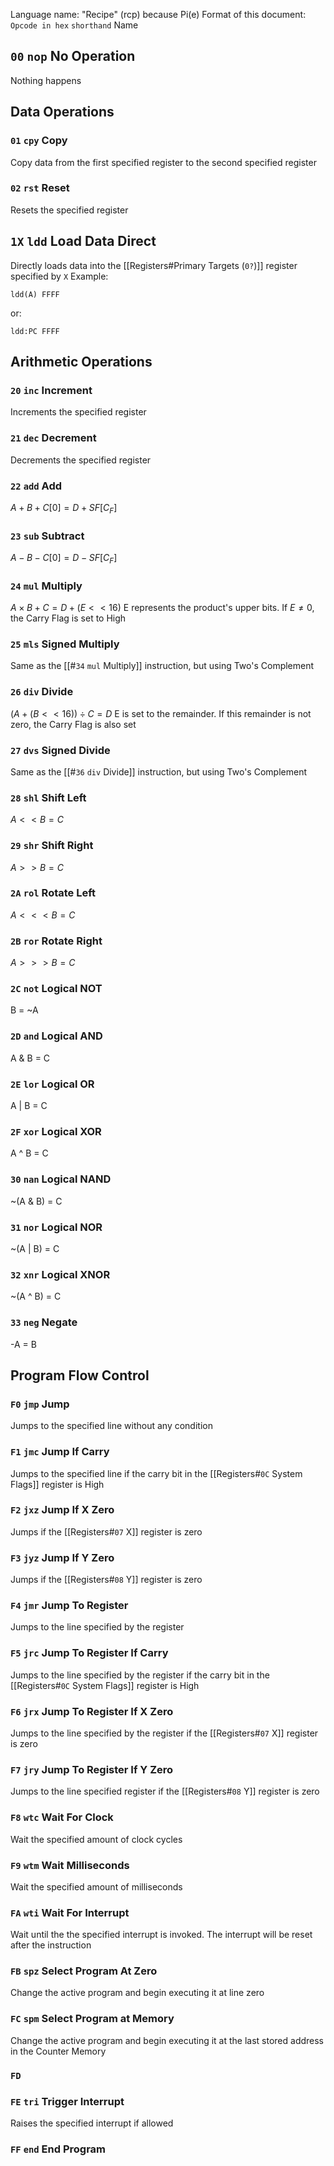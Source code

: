 Language name: "Recipe" (rcp) because Pi(e)
Format of this document: 
`Opcode in hex` `shorthand` Name
## `00` `nop` No Operation
Nothing happens
## Data Operations
### `01` `cpy` Copy
Copy data from the first specified register to the second specified register
### `02` `rst` Reset
Resets the specified register
## `1X` `ldd` Load Data Direct
Directly loads data into the [[Registers#Primary Targets (`0?`)]] register specified by `X`
Example:
```rcp
ldd(A) FFFF
```
or:
```rcp
ldd:PC FFFF
```
## Arithmetic Operations
### `20` `inc` Increment
Increments the specified register
### `21` `dec` Decrement
Decrements the specified register
### `22` `add` Add
$A + B + C[0] = D + SF[C_F]$
### `23` `sub` Subtract
$A - B - C[0] = D - SF[C_F]$
### `24` `mul` Multiply
$A \times B + C = D + (E << 16)$
E represents the product's upper bits. If $E \neq 0$, the Carry Flag is set to High
### `25` `mls` Signed Multiply
Same as the [[#`34` `mul` Multiply]] instruction, but using Two's Complement
### `26` `div` Divide
$(A + (B << 16)) \div C = D$
E is set to the remainder. If this remainder is not zero, the Carry Flag is also set
### `27` `dvs` Signed Divide
Same as the [[#`36` `div` Divide]] instruction, but using Two's Complement
### `28` `shl` Shift Left
$A << B = C$
### `29` `shr` Shift Right
$A >> B = C$
### `2A` `rol` Rotate Left
$A <<< B = C$
### `2B` `ror` Rotate Right
$A >>> B = C$
### `2C` `not` Logical NOT
B = ~A
### `2D` `and` Logical AND
A & B = C
### `2E` `lor` Logical OR
A | B = C
### `2F` `xor` Logical XOR
A ^ B = C
### `30` `nan` Logical NAND
~(A & B) = C
### `31` `nor` Logical NOR
~(A | B) = C
### `32` `xnr` Logical XNOR
~(A ^ B) = C
### `33` `neg` Negate
-A = B
## Program Flow Control
### `F0` `jmp` Jump
Jumps to the specified line without any condition
### `F1` `jmc` Jump If Carry
Jumps to the specified line if the carry bit in the [[Registers#`0C` System Flags]] register is High
### `F2` `jxz` Jump If X Zero
Jumps if the [[Registers#`07` X]] register is zero
### `F3` `jyz` Jump If Y Zero
Jumps if the [[Registers#`08` Y]] register is zero
### `F4` `jmr` Jump To Register
Jumps to the line specified by the register
### `F5` `jrc` Jump To Register If Carry
Jumps to the line specified by the register if the carry bit in the [[Registers#`0C` System Flags]] register is High
### `F6` `jrx` Jump To Register If X Zero
Jumps to the line specified by the register if the [[Registers#`07` X]] register is zero
### `F7` `jry` Jump To Register If Y Zero
Jumps to the line specified register if the [[Registers#`08` Y]] register is zero
### `F8` `wtc` Wait For Clock
Wait the specified amount of clock cycles
### `F9` `wtm` Wait Milliseconds
Wait the specified amount of milliseconds
### `FA` `wti` Wait For Interrupt
Wait until the the specified interrupt is invoked. The interrupt will be reset after the instruction
### `FB` `spz` Select Program At Zero
Change the active program and begin executing it at line zero
### `FC` `spm` Select Program at Memory
Change the active program and begin executing it at the last stored address in the Counter Memory
### `FD`
### `FE` `tri` Trigger Interrupt
Raises the specified interrupt if allowed
### `FF` `end` End Program
